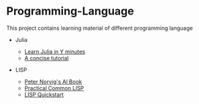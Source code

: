 # Programming-Language
This project contains learning material of different programming language

* Julia
  - [Learn Julia in Y minutes](https://learnxinyminutes.com/docs/julia/)
  - [A concise tutorial](https://syl1.gitbook.io/julia-language-a-concise-tutorial/)

* LISP
  - [Peter Norvig's AI Book](https://github.com/norvig/paip-lisp)
  - [Practical Common LISP](http://www.gigamonkeys.com/book/)
  - [LISP Quickstart](https://cs.gmu.edu/~sean/lisp/LispTutorial.html#LispInLisp)

